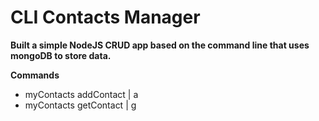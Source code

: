 # CLI Contacts Manager

**Built a simple NodeJS CRUD app based on the command line that uses mongoDB to store data.**

**Commands**
- myContacts addContact | a
- myContacts getContact | g <name>